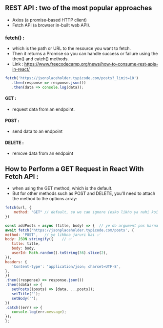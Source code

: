## REST API  :  two of the most popular approaches
- Axios (a promise-based HTTP client) 
- Fetch API (a browser in-built web API).
### fetch() :
- which is the path or URL to the resource you want to fetch.
- Then it returns a Promise so you can handle success or failure using the then() and catch() methods.
- Link : https://www.freecodecamp.org/news/how-to-consume-rest-apis-in-react/
```js
fetch('https://jsonplaceholder.typicode.com/posts?_limit=10')
   .then(response => response.json())
   .then(data => console.log(data));

```
#### GET :
- request data from an endpoint.

#### POST :
-  send data to an endpoint

#### DELETE :
-  remove data from an endpoint


## How to Perform a GET Request in React With Fetch API :
- when using the GET method, which is the default. 
-  But for other methods such as POST and DELETE, you'll need to attach the method to the options array:
```js
fetch(url, {
    method: "GET" // default, so we can ignore (esko likho ya nahi koi fark nhi padta)
})

```
```js
const addPosts = async (title, body) => {  // ye do argument pas karna bhi jaruri hai ✅
await fetch('https://jsonplaceholder.typicode.com/posts', {
method: 'POST',   // ye likhna jaruri hai ✅
body: JSON.stringify({    // ✅
   title: title,
   body: body,
   userId: Math.random().toString(36).slice(2),
}),
headers: {
   'Content-type': 'application/json; charset=UTF-8',
},
})
.then((response) => response.json())
.then((data) => {
   setPosts((posts) => [data, ...posts]);
   setTitle('');
   setBody('');
})
.catch((err) => {
   console.log(err.message);
});
};

```